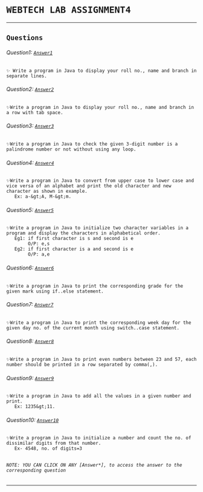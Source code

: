 # ```WEBTECH LAB ASSIGNMENT4```  
***  
## ```Questions```  

###### Question1: [```Answer1```](Q1.java)
    ✨ Write a program in Java to display your roll no., name and branch in separate lines.
###### Question2: [```Answer2```](Q2.java)
    ✨Write a program in Java to display your roll no., name and branch in a row with tab space.
###### Question3: [```Answer3```](Q3.java)
    ✨Write a program in Java to check the given 3-digit number is a palindrome number or not without using any loop.
###### Question4: [```Answer4```](Q4.java)
    ✨Write a program in Java to convert from upper case to lower case and vice versa of an alphabet and print the old character and new character as shown in example.
       Ex: a-&gt;A, M-&gt;m.
###### Question5: [```Answer5```](Q5.java)
    ✨Write a program in Java to initialize two character variables in a program and display the characters in alphabetical order.
       Eg1: if first character is s and second is e
            O/P: e,s
       Eg2: if first character is a and second is e
            O/P: a,e
###### Question6: [```Answer6```](Q6.java)
    ✨Write a program in Java to print the corresponding grade for the given mark using if..else statement.
###### Question7: [```Answer7```](Q7.java)
    ✨Write a program in Java to print the corresponding week day for the given day no. of the current month using switch..case statement.
###### Question8: [```Answer8```](Q8.java)
    ✨Write a program in Java to print even numbers between 23 and 57, each number should be printed in a row separated by comma(,).
###### Question9: [```Answer9```](Q9.java)
    ✨Write a program in Java to add all the values in a given number and print.
       Ex: 1235&gt;11.
###### Question10: [```Answer10```](Q10.java)
    ✨Write a program in Java to initialize a number and count the no. of dissimilar digits from that number.
       Ex- 4548, no. of digits=3
##  
###### ```NOTE: YOU CAN CLICK ON ANY [Answer*], to access the answer to the corresponding question```

---
